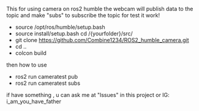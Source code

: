 This for using camera on ros2 humble 
the webcam will publish data to the topic and make "subs" to subscribe the topic for test it work!

- source /opt/ros/humble/setup.bash
- source install/setup.bash
cd /{yourfolder}/src/
- git clone https://github.com/Combine1234/ROS2_humble_camera.git
- cd ..
- colcon build


then how to use
- ros2 run cameratest pub
- ros2 run cameratest subs

if have something , u can ask me at "Issues" in this project or IG: i_am_you_have_father
